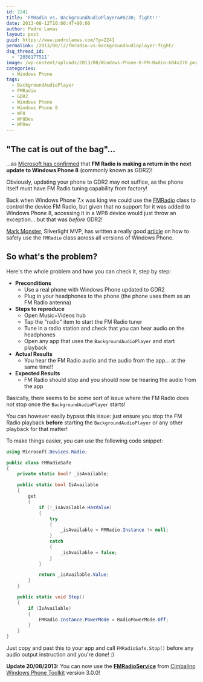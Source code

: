 ```yaml
---
id: 2241
title: 'FMRadio vs. BackgroundAudioPlayer&#8230; fight!!'
date: 2013-08-12T10:00:47+00:00
author: Pedro Lamas
layout: post
guid: https://www.pedrolamas.com/?p=2241
permalink: /2013/08/12/fmradio-vs-backgroundaudioplayer-fight/
dsq_thread_id:
  - '2056177511'
image: /wp-content/uploads/2013/08/Windows-Phone-8-FM-Radio-604x270.png
categories:
  - Windows Phone
tags:
  - BackgroundAudioPlayer
  - FMRadio
  - GDR2
  - Windows Phone
  - Windows Phone 8
  - WP8
  - WP8Dev
  - WPDev
---
```


## "The cat is out of the bag"...

...as [Microsoft has confirmed](http://www.windowsphone.com/en-gb/how-to/wp8/basics/windows-phone-8-update-history) that **FM Radio is making a return in the next update to Windows Phone 8** (commonly known as GDR2)!

Obviously, updating your phone to GDR2 may not suffice, as the phone itself must have FM Radio tuning capability from factory!

Back when Windows Phone 7.x was king we could use the [FMRadio](http://msdn.microsoft.com/en-US/library/windowsphone/develop/microsoft.devices.radio.fmradio%28v=vs.105%29.aspx) class to control the device FM Radio, but given that no support for it was added to Windows Phone 8, accessing it in a WP8 device would just throw an exception... but that was _before_ GDR2!

[Mark Monster](http://mark.mymonster.nl), Silverlight MVP, has written a really good [article](http://mark.mymonster.nl/2013/08/09/fmradio-will-be-back-in-windows-phone-8-gdr2-use-it-with-care) on how to safely use the `FMRadio` class across all versions of Windows Phone.

## So what's the problem?

Here's the whole problem and how you can check it, step by step:

- **Preconditions**
  - Use a real phone with Windows Phone updated to GDR2
  - Plug in your headphones to the phone (the phone uses them as an FM Radio antenna)
- **Steps to reproduce**
  - Open Music+Videos hub
  - Tap the "radio" item to start the FM Radio tuner
  - Tune in a radio station and check that you can hear audio on the headphones
  - Open any app that uses the `BackgroundAudioPlayer` and start playback
- **Actual Results**
  - You hear the FM Radio audio and the audio from the app... at the same time!!
- **Expected Results**
  - FM Radio should stop and you should now be hearing the audio from the app

Basically, there seems to be some sort of issue where the FM Radio does not stop once the `BackgroundAudioPlayer` starts!

You can however easily bypass this issue: just ensure you stop the FM Radio playback **before** starting the `BackgroundAudioPlayer` or any other playback for that matter!

To make things easier, you can use the following code snippet:

```csharp
using Microsoft.Devices.Radio;

public class FMRadioSafe
{
    private static bool? _isAvailable;

    public static bool IsAvailable
    {
        get
        {
            if (!_isAvailable.HasValue)
            {
                try
                {
                    _isAvailable = FMRadio.Instance != null;
                }
                catch
                {
                    _isAvailable = false;
                }
            }

            return _isAvailable.Value;
        }
    }

    public static void Stop()
    {
        if (IsAvailable)
        {
            FMRadio.Instance.PowerMode = RadioPowerMode.Off;
        }
    }
}
```

Just copy and past this to your app and call `FMRadioSafe.Stop()` before any audio output instruction and you're done! :)

**Update 20/08/2013:** You can now use the [**FMRadioService**](https://github.com/Cimbalino/Cimbalino-Phone-Toolkit/blob/master/src/Cimbalino.Phone.Toolkit.MediaLibrary%20%28WP71%29/Services/FMRadioService.cs) from [Cimbalino Windows Phone Toolkit](http://cimbalino.org) version 3.0.0!
